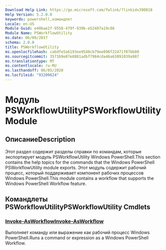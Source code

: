 ```yaml
---
Download Help Link: https://go.microsoft.com/fwlink/?linkid=390818
Help Version: 5.2.0.0
keywords: powershell,командлет
Locale: en-US
Module Guid: e40bae2f-9558-479f-939b-e52407a19c86
Module Name: PSWorkflowUtility
ms.date: 06/09/2017
schema: 2.0.0
title: PSWorkflowUtility
ms.openlocfilehash: cabdfe5a6193ee9540cb79ee096f22471f07bb80
ms.sourcegitcommit: 3571b9e87e8881adbf7984cda46a63891039a987
ms.translationtype: MT
ms.contentlocale: ru-RU
ms.lasthandoff: 06/05/2020
ms.locfileid: "93209624"
---
```

# <span data-ttu-id="99e2d-103">Модуль PSWorkflowUtility</span><span class="sxs-lookup"><span data-stu-id="99e2d-103">PSWorkflowUtility Module</span></span>

## <span data-ttu-id="99e2d-104">Описание</span><span class="sxs-lookup"><span data-stu-id="99e2d-104">Description</span></span>

<span data-ttu-id="99e2d-105">Этот раздел содержит разделы справки по командам, которые экспортирует модуль PSWorkflowUtility Windows PowerShell.</span><span class="sxs-lookup"><span data-stu-id="99e2d-105">This section contains the help topics for the commands that the Windows PowerShell PSWorkflowUtility module exports.</span></span> <span data-ttu-id="99e2d-106">Этот модуль содержит рабочий процесс, который поддерживает компонент рабочих процессов Windows PowerShell.</span><span class="sxs-lookup"><span data-stu-id="99e2d-106">This module contains a workflow that supports the Windows PowerShell Workflow feature.</span></span>

## <span data-ttu-id="99e2d-107">Командлеты PSWorkflowUtility</span><span class="sxs-lookup"><span data-stu-id="99e2d-107">PSWorkflowUtility Cmdlets</span></span>

### [<span data-ttu-id="99e2d-108">Invoke-AsWorkflow</span><span class="sxs-lookup"><span data-stu-id="99e2d-108">Invoke-AsWorkflow</span></span>](Invoke-AsWorkflow.md)
<span data-ttu-id="99e2d-109">Выполняет команду или выражение как рабочий процесс Windows PowerShell.</span><span class="sxs-lookup"><span data-stu-id="99e2d-109">Runs a command or expression as a Windows PowerShell Workflow.</span></span>
